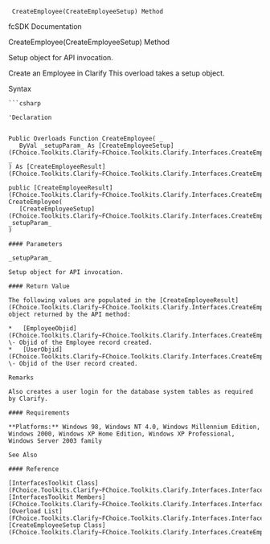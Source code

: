 ﻿     CreateEmployee(CreateEmployeeSetup) Method                                                   

fcSDK Documentation

CreateEmployee(CreateEmployeeSetup) Method

Setup object for API invocation.

Create an Employee in Clarify This overload takes a setup object.

Syntax

```vbnet
```csharp

'Declaration
 

Public Overloads Function CreateEmployee( _
   ByVal _setupParam_ As [CreateEmployeeSetup](FChoice.Toolkits.Clarify~FChoice.Toolkits.Clarify.Interfaces.CreateEmployeeSetup.md) _
) As [CreateEmployeeResult](FChoice.Toolkits.Clarify~FChoice.Toolkits.Clarify.Interfaces.CreateEmployeeResult.md)

public [CreateEmployeeResult](FChoice.Toolkits.Clarify~FChoice.Toolkits.Clarify.Interfaces.CreateEmployeeResult.md) CreateEmployee( 
   [CreateEmployeeSetup](FChoice.Toolkits.Clarify~FChoice.Toolkits.Clarify.Interfaces.CreateEmployeeSetup.md) _setupParam_
)

#### Parameters

_setupParam_

Setup object for API invocation.

#### Return Value

The following values are populated in the [CreateEmployeeResult](FChoice.Toolkits.Clarify~FChoice.Toolkits.Clarify.Interfaces.CreateEmployeeResult.md) object returned by the API method:

*   [EmployeeObjid](FChoice.Toolkits.Clarify~FChoice.Toolkits.Clarify.Interfaces.CreateEmployeeResult~EmployeeObjid.md) \- Objid of the Employee record created.
*   [UserObjid](FChoice.Toolkits.Clarify~FChoice.Toolkits.Clarify.Interfaces.CreateEmployeeResult~UserObjid.md) \- Objid of the User record created.

Remarks

Also creates a user login for the database system tables as required by Clarify.

#### Requirements

**Platforms:** Windows 98, Windows NT 4.0, Windows Millennium Edition, Windows 2000, Windows XP Home Edition, Windows XP Professional, Windows Server 2003 family

See Also

#### Reference

[InterfacesToolkit Class](FChoice.Toolkits.Clarify~FChoice.Toolkits.Clarify.Interfaces.InterfacesToolkit.md)  
[InterfacesToolkit Members](FChoice.Toolkits.Clarify~FChoice.Toolkits.Clarify.Interfaces.InterfacesToolkit_members.md)  
[Overload List](FChoice.Toolkits.Clarify~FChoice.Toolkits.Clarify.Interfaces.InterfacesToolkit~CreateEmployee.md)  
[CreateEmployeeSetup Class](FChoice.Toolkits.Clarify~FChoice.Toolkits.Clarify.Interfaces.CreateEmployeeSetup.md)